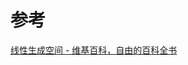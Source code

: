 

# 参考
[线性生成空间 - 维基百科，自由的百科全书](https://zh.wikipedia.org/zh-hans/%E7%BA%BF%E6%80%A7%E7%94%9F%E6%88%90%E7%A9%BA%E9%97%B4)
